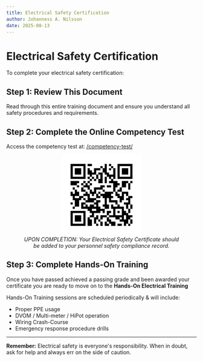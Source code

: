 ```yaml
---
title: Electrical Safety Certification
author: Johanness A. Nilsson
date: 2025-08-13
---
```


# Electrical Safety Certification

To complete your electrical safety certification:

## Step 1: Review This Document

Read through this entire training document and ensure you understand all
safety procedures and requirements.

## Step 2: Complete the Online Competency Test

Access the competency test at:
[/competency-test/](https://terraform-industry.github.io/electrical-safety-wiki/competency-test/)

<!-- markdownlint-disable -->
<figure style="text-align: center;">
  <img src="../../media/get-your-electrical-safety-certificate-0.png" alt="Electrical safety certificate" style="width: 50%; display: inline-block;">
  <figcaption><em>UPON COMPLETION: Your Electrical Safety Certificate should be added to your personnel safety compliance record.</em></figcaption>
</figure>
<!-- markdownlint-enable -->

## Step 3: Complete Hands-On Training

Once you have passed achieved a passing grade and been awarded your certificate
you are ready to move on to the **Hands-On Electrical Training**

Hands-On Training sessions are scheduled periodically & will include:

- Proper PPE usage
- DVOM / Multi-meter / HiPot operation
- Wiring Crash-Course
- Emergency response procedure drills

---

**Remember:** Electrical safety is everyone's responsibility. When in doubt,
ask for help and always err on the side of caution.
